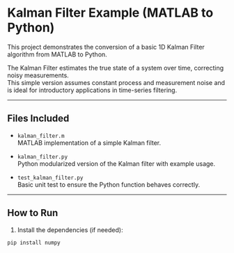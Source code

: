 # Kalman Filter Example (MATLAB to Python)

This project demonstrates the conversion of a basic 1D Kalman Filter algorithm from MATLAB to Python.

The Kalman Filter estimates the true state of a system over time, correcting noisy measurements.  
This simple version assumes constant process and measurement noise and is ideal for introductory applications in time-series filtering.

---

## Files Included

- `kalman_filter.m`  
  MATLAB implementation of a simple Kalman filter.

- `kalman_filter.py`  
  Python modularized version of the Kalman filter with example usage.

- `test_kalman_filter.py`  
  Basic unit test to ensure the Python function behaves correctly.

---

## How to Run

1. Install the dependencies (if needed):

```bash
pip install numpy

